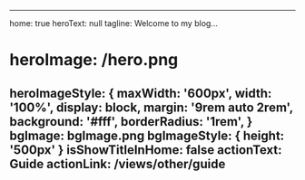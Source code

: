 
---
home: true
heroText: null
tagline: Welcome to my blog...
# heroImage: /hero.png
heroImageStyle: {
maxWidth: '600px',
width: '100%',
display: block,
margin: '9rem auto 2rem',
background: '#fff',
borderRadius: '1rem',
}
bgImage: bgImage.png
bgImageStyle: {
  height: '500px'
}
isShowTitleInHome: false
actionText: Guide
actionLink: /views/other/guide
---

